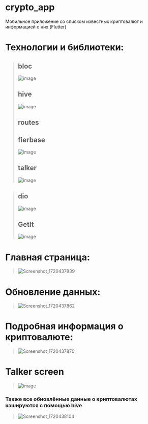 # crypto_app
Мобильное приложение со списком известных криптовалют и информацией о них (Flutter)
# Технологии и библиотеки:
> ## bloc
> ![image](https://github.com/mokinprokin/crypto_app/assets/106832520/194a152d-62aa-4379-9a9c-716d533df295)
> ## hive
> ![image](https://github.com/mokinprokin/crypto_app/assets/106832520/402655a2-1c34-438d-9f93-a8f7f6e3d444)
> ## routes
> ## fierbase
> ![image](https://github.com/mokinprokin/crypto_app/assets/106832520/97e44ccf-711a-4b2c-a1aa-18198fc3a95f)
> ## talker
>![image](https://github.com/mokinprokin/crypto_app/assets/106832520/49673db5-49a1-44e5-907c-28010aa3b003)

> ## dio
> ![image](https://github.com/mokinprokin/crypto_app/assets/106832520/4aaa6b02-356d-42d1-8dea-4e9bfa9158a9)
> ## GetIt
> ![image](https://github.com/mokinprokin/crypto_app/assets/106832520/5599c191-d767-46e3-8a00-fe3cd9cc95e1)
# Главная страница:
>![Screenshot_1720437839](https://github.com/mokinprokin/crypto_app/assets/106832520/417379de-ac24-42c7-842c-837bcc549ca6)
# Обновление данных:
>![Screenshot_1720437862](https://github.com/mokinprokin/crypto_app/assets/106832520/98b1c4a3-c68b-4f26-8cea-0b020b0716ae)
# Подробная информация о криптовалюте:
> ![Screenshot_1720437870](https://github.com/mokinprokin/crypto_app/assets/106832520/b387ff8b-45ce-42bb-bad6-f3c07721a86d)
# Talker screen
> ![image](https://github.com/mokinprokin/crypto_app/assets/106832520/c99bf035-6edd-42fd-a47a-e8f357c18803)
### Также все обновлённые данные о криптовалютах кэшируются с помощью **hive**
>![Screenshot_1720438104](https://github.com/mokinprokin/crypto_app/assets/106832520/92f03203-6af1-4375-ad74-1fbc59481319)
